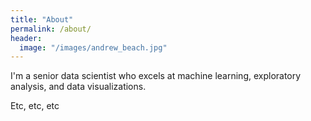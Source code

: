 ```yaml
---
title: "About"
permalink: /about/
header:
  image: "/images/andrew_beach.jpg"
---
```


I'm a senior data scientist who excels at machine learning, exploratory analysis, and data visualizations.

Etc, etc, etc
